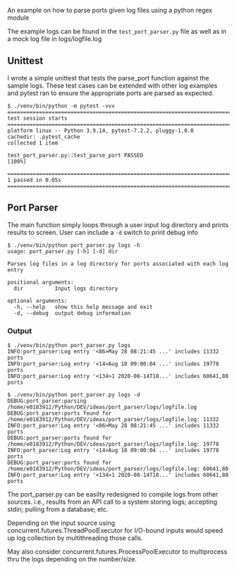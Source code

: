 An example on how to parse ports given log files using a python regex module

The example logs can be found in the `test_port_parser.py` file as well as in a mock log file in logs/logfile.log

## Unittest
I wrote a simple unittest that tests the parse_port function against the sample logs. These test cases can be extended with other log examples and pytest ran to ensure the appropriate ports are parsed as expected.

```
$ ./venv/bin/python -m pytest -vvv
========================================================================== test session starts ==========================================================================
platform linux -- Python 3.9.14, pytest-7.2.2, pluggy-1.0.0 
cachedir: .pytest_cache
collected 1 item                                                                                                                                                        

test_port_parser.py::test_parse_port PASSED                                                                                                                       [100%]

=========================================================================== 1 passed in 0.05s ===========================================================================

```

## Port Parser
The main function simply loops through a user input log directory and prints results to screen. User can include a `-d` switch to print debug info
```
$ ./venv/bin/python port_parser.py logs -h
usage: port_parser.py [-h] [-d] dir

Parses log files in a log directory for ports associated with each log entry

positional arguments:
  dir          Input logs directory

optional arguments:
  -h, --help   show this help message and exit
  -d, --debug  output debug information
```

### Output
```
$ ./venv/bin/python port_parser.py logs
INFO:port_parser:Log entry '<86>May 28 08:21:45 ...' includes 11332 ports
INFO:port_parser:Log entry '<14>Aug 18 09:00:04 ...' includes 19778 ports
INFO:port_parser:Log entry '<134>1 2020-08-14T18...' includes 60641,80 ports

$ ./venv/bin/python port_parser.py logs -d
DEBUG:port_parser:parsing /home/e0183912/Python/DEV/ideas/port_parser/logs/logfile.log
DEBUG:port_parser:ports found for /home/e0183912/Python/DEV/ideas/port_parser/logs/logfile.log: 11332
INFO:port_parser:Log entry '<86>May 28 08:21:45 ...' includes 11332 ports
DEBUG:port_parser:ports found for /home/e0183912/Python/DEV/ideas/port_parser/logs/logfile.log: 19778
INFO:port_parser:Log entry '<14>Aug 18 09:00:04 ...' includes 19778 ports
DEBUG:port_parser:ports found for /home/e0183912/Python/DEV/ideas/port_parser/logs/logfile.log: 60641,80
INFO:port_parser:Log entry '<134>1 2020-08-14T18...' includes 60641,80 ports
```

The port_parser.py can be easilty redesigned to compile logs from other sources. i.e., results from an API call to a system storing logs; accepting stdin; pulling from a database; etc.

Depending on the input source using concurrent.futures.ThreadPoolExecutor for I/O-bound inputs would speed up log collection by multithreading those calls.

May also consider concurrent.futures.ProcessPoolExecutor to multiprocess thru the logs depending on the number/size.